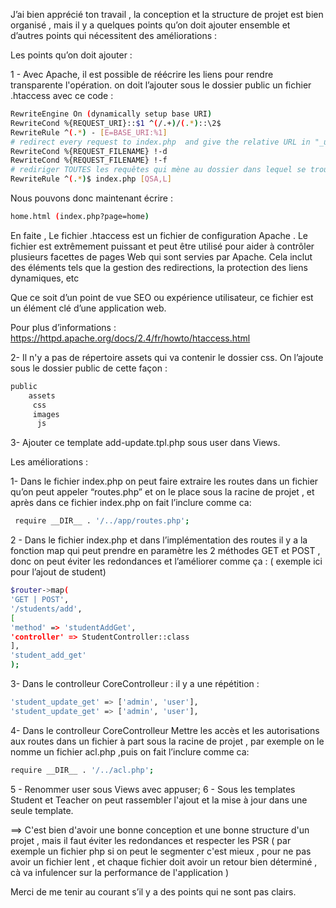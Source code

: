 J’ai bien apprécié ton travail , la conception et la structure de projet est bien organisé ,
mais il y a quelques points qu’on doit ajouter ensemble et d’autres points  qui nécessitent des améliorations :

Les points qu’on doit ajouter :

1 -  Avec Apache, il est possible de réécrire les liens pour rendre transparente l'opération. 
on doit l’ajouter sous le dossier public un fichier .htaccess avec ce code :

```bash
RewriteEngine On (dynamically setup base URI)
RewriteCond %{REQUEST_URI}::$1 ^(/.+)/(.*)::\2$
RewriteRule ^(.*) - [E=BASE_URI:%1] 
# redirect every request to index.php  and give the relative URL in "_url" GET param)
RewriteCond %{REQUEST_FILENAME} !-d
RewriteCond %{REQUEST_FILENAME} !-f  
# rediriger TOUTES les requêtes qui mène au dossier dans lequel se trouve le .htaccess vers index.php)
RewriteRule ^(.*)$ index.php [QSA,L]
```


Nous pouvons donc maintenant écrire :
```bash
home.html (index.php?page=home)
```

En faite , Le fichier .htaccess est un fichier de configuration Apache . Le fichier est extrêmement puissant 
et peut être utilisé pour aider à contrôler plusieurs facettes de pages Web qui sont servies par Apache. 
Cela inclut des éléments tels que la gestion des redirections, la protection des liens dynamiques, etc

Que ce soit d’un point de vue SEO ou expérience utilisateur, ce fichier est un élément clé d’une application web.

Pour plus d’informations :
https://httpd.apache.org/docs/2.4/fr/howto/htaccess.html


2- Il n'y a pas de répertoire assets qui va contenir le dossier css. On l’ajoute sous le dossier public de cette façon :
```bash
public
    assets
     css
     images
      js
```

3- Ajouter ce template add-update.tpl.php sous user dans Views.


Les améliorations :

1- Dans le fichier index.php on peut  faire extraire les routes dans un fichier qu’on peut appeler “routes.php” 
et on le place sous la racine de projet , et après dans ce fichier index.php on fait l’inclure 
comme ca: 
```bash
 require __DIR__ . '/../app/routes.php';
 ```

2 - Dans le fichier index.php et dans l’implémentation des routes il y a la fonction 
map qui peut prendre en paramètre les 2 méthodes GET et POST , donc on peut éviter les redondances et
l’améliorer comme ça : ( exemple ici pour l’ajout de student)

```bash
$router->map(
'GET | POST',
'/students/add',
[
'method' => 'studentAddGet',
'controller' => StudentController::class
],
'student_add_get'
);
```
3- Dans le controlleur  CoreControlleur  : il y a une répétition :

```bash
'student_update_get' => ['admin', 'user'],
'student_update_get' => ['admin', 'user'],
```


4- Dans le controlleur  CoreControlleur Mettre les accès et les autorisations aux
routes dans un fichier à part sous la racine de projet , par exemple on le nomme 
un fichier acl.php  ,puis on fait l’inclure comme ca: 

```bash
require __DIR__ . '/../acl.php';
```

5 - Renommer user sous Views avec appuser;
6 - Sous  les templates Student et Teacher on peut rassembler l'ajout et la mise à jour dans une seule template.


==> C'est bien d'avoir une bonne conception et une bonne  structure d'un projet , mais il faut éviter les redondances et
respecter les PSR ( par exemple un fichier php si on peut le segmenter c'est mieux , pour ne pas avoir un fichier lent , et chaque
fichier  doit avoir un retour bien déterminé , cà va infulencer sur la performance de l'application )

Merci de me tenir au courant s’il y a des points qui ne sont pas clairs. 






